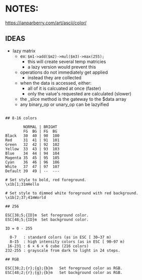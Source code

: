 # NOTES:

https://ianparberry.com/art/ascii/color/

## IDEAS

- lazy matrix
    - ex: `$m1->add($m2)->mul($m3)->max(255);`
        - this will create several temp matricies 
        - a lazy version would prevent this 
    - operations do not immediately get applied
        - instead they are collected 
    - when the data is accessed, either:
        - all of it is calcuated at once (faster)
        - only the value's requested are calculated (slower)
    - the _slice method is the gateway to the $data array
    - any binary_op or unary_op can be lazyified
```

## 8-16 colors

        NORMAL | BRIGHT
        FG  BG | FG  BG
Black   30  40 | 90  100
Red     31  41 | 91  101
Green   32  42 | 92  102
Yellow  33  43 | 93  103
Blue    34  44 | 94  104
Magenta 35  45 | 95  105
Cyan    36  46 | 96  106
White   37  47 | 97  107
Default 39  49 | --  ---

# Set style to bold, red foreground.
\x1b[1;31mHello

# Set style to dimmed white foreground with red background.
\x1b[2;37;41mWorld

## 256

ESC[38;5;{ID}m  Set foreground color.
ESC[48;5;{ID}m  Set background color.

ID = 0 - 255

  0-7   : standard colors (as in ESC [ 30–37 m)
  8–15  : high intensity colors (as in ESC [ 90–97 m)
 16-231 : 6 × 6 × 6 cube (216 colors)
232-255 : grayscale from dark to light in 24 steps.

## RGB

ESC[38;2;{r};{g};{b}m   Set foreground color as RGB.
ESC[48;2;{r};{g};{b}m   Set background color as RGB.

```
